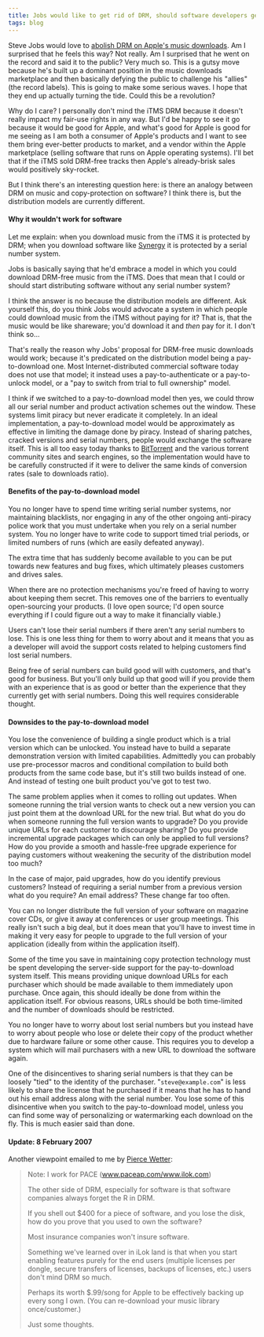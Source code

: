 ```yaml
---
title: Jobs would like to get rid of DRM, should software developers get rid of copy protection?
tags: blog
---
```


Steve Jobs would love to [abolish DRM on Apple's music downloads](http://www.apple.com/hotnews/thoughtsonmusic/). Am I surprised that he feels this way? Not really. Am I surprised that he went on the record and said it to the public? Very much so. This is a gutsy move because he's built up a dominant position in the music downloads marketplace and then basically defying the public to challenge his "allies" (the record labels). This is going to make some serious waves. I hope that they end up actually turning the tide. Could this be a revolution?

Why do I care? I personally don't mind the iTMS DRM because it doesn't really impact my fair-use rights in any way. But I'd be happy to see it go because it would be good for Apple, and what's good for Apple is good for me seeing as I am both a consumer of Apple's products and I want to see them bring ever-better products to market, and a vendor within the Apple marketplace (selling software that runs on Apple operating systems). I'll bet that if the iTMS sold DRM-free tracks then Apple's already-brisk sales would positively sky-rocket.

But I think there's an interesting question here: is there an analogy between DRM on music and copy-protection on software? I think there is, but the distribution models are currently different.

#### Why it wouldn't work for software

Let me explain: when you download music from the iTMS it is protected by DRM; when you download software like [Synergy](http://synergy.wincent.com/) it is protected by a serial number system.

Jobs is basically saying that he'd embrace a model in which you could download DRM-free music from the iTMS. Does that mean that I could or should start distributing software without any serial number system?

I think the answer is no because the distribution models are different. Ask yourself this, do you think Jobs would advocate a system in which people could download music from the iTMS without paying for it? That is, that the music would be like shareware; you'd download it and _then_ pay for it. I don't think so...

That's really the reason why Jobs' proposal for DRM-free music downloads would work; because it's predicated on the distribution model being a pay-to-download one. Most Internet-distributed commercial software today does not use that model; it instead uses a pay-to-authenticate or a pay-to-unlock model, or a "pay to switch from trial to full ownership" model.

I think if we switched to a pay-to-download model then yes, we could throw all our serial number and product activation schemes out the window. These systems limit piracy but never eradicate it completely. In an ideal implementation, a pay-to-download model would be approximately as effective in limiting the damage done by piracy. Instead of sharing patches, cracked versions and serial numbers, people would exchange the software itself. This is all too easy today thanks to [BitTorrent](http://en.wikipedia.org/wiki/BitTorrent) and the various torrent community sites and search engines, so the implementation would have to be carefully constructed if it were to deliver the same kinds of conversion rates (sale to downloads ratio).

#### Benefits of the pay-to-download model

You no longer have to spend time writing serial number systems, nor maintaining blacklists, nor engaging in any of the other ongoing anti-piracy police work that you must undertake when you rely on a serial number system. You no longer have to write code to support timed trial periods, or limited numbers of runs (which are easily defeated anyway).

The extra time that has suddenly become available to you can be put towards new features and bug fixes, which ultimately pleases customers and drives sales.

When there are no protection mechanisms you're freed of having to worry about keeping them secret. This removes one of the barriers to eventually open-sourcing your products. (I love open source; I'd open source everything if I could figure out a way to make it financially viable.)

Users can't lose their serial numbers if there aren't any serial numbers to lose. This is one less thing for them to worry about and it means that you as a developer will avoid the support costs related to helping customers find lost serial numbers.

Being free of serial numbers can build good will with customers, and that's good for business. But you'll only build up that good will if you provide them with an experience that is as good or better than the experience that they currently get with serial numbers. Doing this well requires considerable thought.

#### Downsides to the pay-to-download model

You lose the convenience of building a single product which is a trial version which can be unlocked. You instead have to build a separate demonstration version with limited capabilities. Admittedly you can probably use pre-processor macros and conditional compilation to build both products from the same code base, but it's still two builds instead of one. And instead of testing one built product you've got to test two.

The same problem applies when it comes to rolling out updates. When someone running the trial version wants to check out a new version you can just point them at the download URL for the new trial. But what do you do when someone running the full version wants to upgrade? Do you provide unique URLs for each customer to discourage sharing? Do you provide incremental upgrade packages which can only be applied to full versions? How do you provide a smooth and hassle-free upgrade experience for paying customers without weakening the security of the distribution model too much?

In the case of major, paid upgrades, how do you identify previous customers? Instead of requiring a serial number from a previous version what do you require? An email address? These change far too often.

You can no longer distribute the full version of your software on magazine cover CDs, or give it away at conferences or user group meetings. This really isn't such a big deal, but it does mean that you'll have to invest time in making it very easy for people to upgrade to the full version of your application (ideally from within the application itself).

Some of the time you save in maintaining copy protection technology must be spent developing the server-side support for the pay-to-download system itself. This means providing unique download URLs for each purchaser which should be made available to them immediately upon purchase. Once again, this should ideally be done from within the application itself. For obvious reasons, URLs should be both time-limited and the number of downloads should be restricted.

You no longer have to worry about lost serial numbers but you instead have to worry about people who lose or delete their copy of the product whether due to hardware failure or some other cause. This requires you to develop a system which will mail purchasers with a new URL to download the software again.

One of the disincentives to sharing serial numbers is that they can be loosely "tied" to the identity of the purchaser. "`steve@example.com`" is less likely to share the license that he purchased if it means that he has to hand out his email address along with the serial number. You lose some of this disincentive when you switch to the pay-to-download model, unless you can find some way of personalizing or watermarking each download on the fly. This is much easier said than done.

#### Update: 8 February 2007

Another viewpoint emailed to me by [Pierce Wetter](%20http://www.opinionatedbastard.com/archives/000748.html):

> Note: I work for PACE (www.paceap.com/www.ilok.com)
>
> The other side of DRM, especially for software is that software companies always forget the R in DRM.
>
> If you shell out \$400 for a piece of software, and you lose the disk, how do you prove that you used to own the software?
>
> Most insurance companies won't insure software.
>
> Something we've learned over in iLok land is that when you start enabling features purely for the end users (multiple licenses per dongle, secure transfers of licenses, backups of licenses, etc.) users don't mind DRM so much.
>
> Perhaps its worth \$.99/song for Apple to be effectively backing up every song I own. (You can re-download your music library once/customer.)
>
> Just some thoughts.
